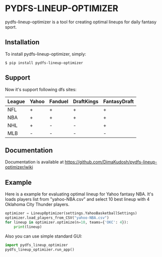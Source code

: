 # PYDFS-LINEUP-OPTIMIZER
pydfs-lineup-optimizer is a tool for creating optimal lineups for daily fantasy sport. 

## Installation
To install pydfs-lineup-optimizer, simply:
```
$ pip install pydfs-lineup-optimizer
```

## Support
Now it's support following dfs sites:

League | Yahoo | Fanduel | DraftKings | FantasyDraft 
----- | ----- | ----- | ----- | ----- 
NFL | + | + | + | + 
NBA | + | + | + | + 
NHL | + | - | - | + 
MLB | - | - | - | - 

## Documentation
Documentation is available at https://github.com/DimaKudosh/pydfs-lineup-optimizer/wiki

## Example
Here is a example for evaluating optimal lineup for Yahoo fantasy NBA. It's loads players list from "yahoo-NBA.csv" and select 10 best lineup with 4 Oklahoma City Thunder players.
```python
optimizer = LineupOptimizer(settings.YahooBasketballSettings)
optimizer.load_players_from_CSV("yahoo-NBA.csv")
for lineup in optimizer.optimize(n=10, teams={'OKC': 4}):
    print(lineup)
```
Also you can use simple standard GUI:
```python
import pydfs_lineup_optimizer 
pydfs_lineup_optimizer.run_app()
```
